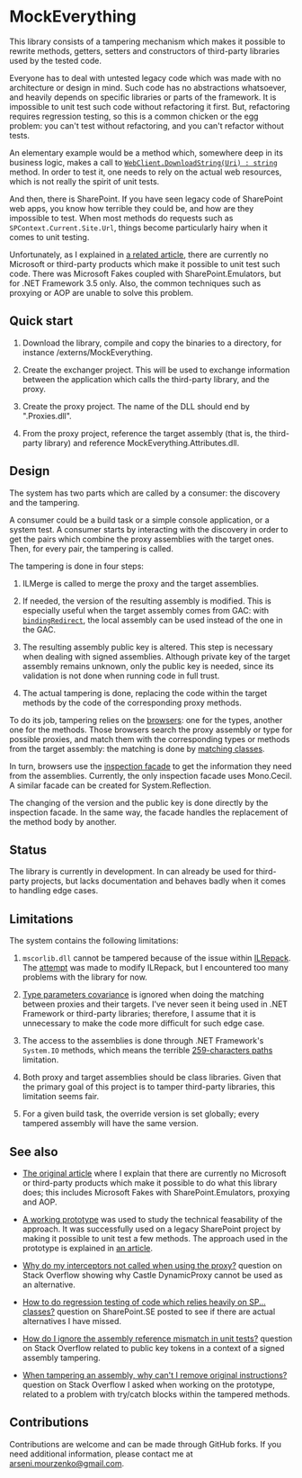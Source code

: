 # MockEverything

This library consists of a tampering mechanism which makes it possible to rewrite methods, getters, setters and constructors of third-party libraries used by the tested code.

Everyone has to deal with untested legacy code which was made with no architecture or design in mind. Such code has no abstractions whatsoever, and heavily depends on specific libraries or parts of the framework. It is impossible to unit test such code without refactoring it first. But, refactoring requires regression testing, so this is a common chicken or the egg problem: you can't test without refactoring, and you can't refactor without tests.

An elementary example would be a method which, somewhere deep in its business logic, makes a call to [`WebClient.DownloadString(Uri) : string`](https://msdn.microsoft.com/en-us/library/ms144200.aspx) method. In order to test it, one needs to rely on the actual web resources, which is not really the spirit of unit tests.

And then, there is SharePoint. If you have seen legacy code of SharePoint web apps, you know how terrible they could be, and how are they impossible to test. When most methods do requests such as `SPContext.Current.Site.Url`, things become particularly hairy when it comes to unit testing.

Unfortunately, as I explained in [a related article](http://blog.pelicandd.com/article/91/tampering-sharepoint-assemblies-part-1), there are currently no Microsoft or third-party products which make it possible to unit test such code. There was Microsoft Fakes coupled with SharePoint.Emulators, but for .NET Framework 3.5 only. Also, the common techniques such as proxying or AOP are unable to solve this problem.

## Quick start

1. Download the library, compile and copy the binaries to a directory, for instance /externs/MockEverything.

1. Create the exchanger project. This will be used to exchange information between the application which calls the third-party library, and the proxy.

1. Create the proxy project. The name of the DLL should end by ".Proxies.dll".

1. From the proxy project, reference the target assembly (that is, the third-party library) and reference MockEverything.Attributes.dll.


## Design

The system has two parts which are called by a consumer: the discovery and the tampering.

A consumer could be a build task or a simple console application, or a system test. A consumer starts by interacting with the discovery in order to get the pairs which combine the proxy assemblies with the target ones. Then, for every pair, the tampering is called.

The tampering is done in four steps:

 1. ILMerge is called to merge the proxy and the target assemblies.

 1. If needed, the version of the resulting assembly is modified. This is especially useful when the target assembly comes from GAC: with [`bindingRedirect`](https://msdn.microsoft.com/en-us/library/eftw1fys.aspx), the local assembly can be used instead of the one in the GAC.

 1. The resulting assembly public key is altered. This step is necessary when dealing with signed assemblies. Although private key of the target assembly remains unknown, only the public key is needed, since its validation is not done when running code in full trust.

 1. The actual tampering is done, replacing the code within the target methods by the code of the corresponding proxy methods.

To do its job, tampering relies on the [browsers](https://github.com/MainMa/mockeverything/tree/master/MockEverything/Source/Engine/Browsers): one for the types, another one for the methods. Those browsers search the proxy assembly or type for possible proxies, and match them with the corresponding types or methods from the target assembly: the matching is done by [matching classes](https://github.com/MainMa/mockeverything/tree/master/MockEverything/Source/Engine/Matching).

In turn, browsers use the [inspection facade](https://github.com/MainMa/mockeverything/tree/master/MockEverything/Source/Inspection) to get the information they need from the assemblies. Currently, the only inspection facade uses Mono.Cecil. A similar facade can be created for System.Reflection.

The changing of the version and the public key is done directly by the inspection facade. In the same way, the facade handles the replacement of the method body by another.

## Status

The library is currently in development. In can already be used for third-party projects, but lacks documentation and behaves badly when it comes to handling edge cases.

## Limitations

The system contains the following limitations:

 1. `mscorlib.dll` cannot be tampered because of the issue within [ILRepack](https://github.com/gluck/il-repack/issues/53). The [attempt](https://github.com/MainMa/il-repack) was made to modify ILRepack, but I encountered too many problems with the library for now.

 1. [Type parameters covariance](https://msdn.microsoft.com/en-us/library/vstudio/dd469487.aspx) is ignored when doing the matching between proxies and their targets. I've never seen it being used in .NET Framework or third-party libraries; therefore, I assume that it is unnecessary to make the code more difficult for such edge case.

 1. The access to the assemblies is done through .NET Framework's `System.IO` methods, which means the terrible [259-characters paths](http://stackoverflow.com/q/5188527/240613) limitation.

 1. Both proxy and target assemblies should be class libraries. Given that the primary goal of this project is to tamper third-party libraries, this limitation seems fair.

 1. For a given build task, the override version is set globally; every tampered assembly will have the same version.

## See also

 - [The original article](http://blog.pelicandd.com/article/91/tampering-sharepoint-assemblies-part-1) where I explain that there are currently no Microsoft or third-party products which make it possible to do what this library does; this includes Microsoft Fakes with SharePoint.Emulators, proxying and AOP.

 - [A working prototype](http://source.pelicandd.com/codebase/tampering/prototypes/TamperingForTests/) was used to study the technical feasability of the approach. It was successfully used on a legacy SharePoint project by making it possible to unit test a few methods. The approach used in the prototype is explained in [an article](http://blog.pelicandd.com/article/92/tampering-sharepoint-assemblies-part-2).

 - [Why do my interceptors not called when using the proxy?](http://stackoverflow.com/q/31826983/240613) question on Stack Overflow showing why Castle DynamicProxy cannot be used as an alternative.

 - [How to do regression testing of code which relies heavily on SP... classes?](http://sharepoint.stackexchange.com/q/151289/40736) question on SharePoint.SE posted to see if there are actual alternatives I have missed.

 - [How do I ignore the assembly reference mismatch in unit tests?](http://stackoverflow.com/q/31900069/240613) question on Stack Overflow related to public key tokens in a context of a signed assembly tampering.

 - [When tampering an assembly, why can't I remove original instructions?](http://stackoverflow.com/q/31969111/240613) question on Stack Overflow I asked when working on the prototype, related to a problem with try/catch blocks within the tampered methods.

## Contributions

Contributions are welcome and can be made through GitHub forks. If you need additional information, please contact me at arseni.mourzenko@gmail.com.